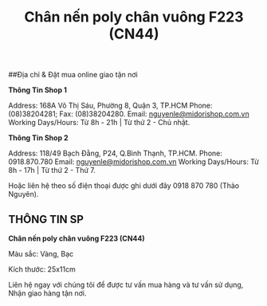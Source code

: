 ﻿---
id: 1
title: Chân nến poly chân vuông F223 (CN44)
layout: ReleasePage
category: releases
path: '/releases/01-Chan-nen-poly-f223/'
key: 01-Chan-nen-poly-f223

meta: Chân nến poly chân vuông F223 (CN44)
keywords: chan nen, chân nến cổ điển, chân nến poly

location: 
prices: Call
orders: tel:+84918870780
messages: http://m.me/dotrangtricuoi
website: 
YoutubeID: 
bandcamp: 
bandcampLabelTrack: 
facebook: 
mixcloud: 
soundcloud: 
youtube: 
discogs: 
---

##Địa chỉ & Đặt mua online giao tận nơi

**Thông Tin Shop 1**

Address: 168A Võ Thị Sáu, Phường 8, Quận 3, TP.HCM Phone: (08)38204281; Fax: (08)38204280. Email: nguyenle@midorishop.com.vn Working Days/Hours: Từ 8h - 21h | Từ thứ 2 - Chủ nhật.

**Thông Tin Shop 2**

Address: 118/49 Bạch Đằng, P24, Q.Bình Thạnh, TP.HCM. Phone: 0918.870.780 Email: nguyenle@midorishop.com.vn Working Days/Hours: Từ 8h - 17h | Từ thứ 2 - Thứ 7.

Hoặc liên hệ theo số điện thoại được ghi dưới đây 0918 870 780 (Thảo Nguyên).

## THÔNG TIN SP

**Chân nến poly chân vuông F223 (CN44)**

Màu sắc: Vàng, Bạc

Kích thước: 25x11cm

Liên hệ ngay với chúng tôi để được tư vấn mua hàng và tư vấn sử dụng, Nhận giao hàng tận nơi.
